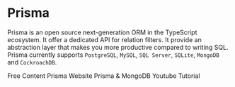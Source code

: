 # Prisma

Prisma is an open source next-generation ORM in the TypeScript ecosystem. It offer a dedicated API for relation filters. It provide an abstraction layer that makes you more productive compared to writing SQL. Prisma currently supports `PostgreSQL`, `MySQL`, `SQL Server`, `SQLite`, `MongoDB` and `CockroachDB`.


<ResourceGroupTitle>Free Content</ResourceGroupTitle>
<BadgeLink colorScheme='blue' badgeText='Official Website' href='https://www.prisma.io/'>Prisma Website</BadgeLink>
<BadgeLink colorScheme='purple' badgeText='Watch' href='[https://www.prisma.io/](https://www.youtube.com/watch?v=-7r4whMKt1s)'>Prisma & MongoDB Youtube Tutorial</BadgeLink>
